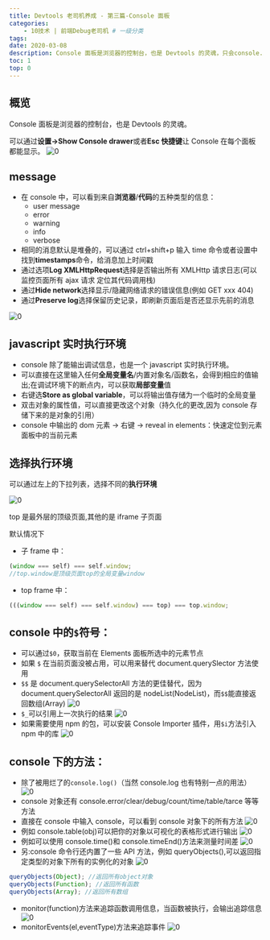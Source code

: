 ```yaml
---
title: Devtools 老司机养成 - 第三篇-Console 面板
categories:
    - 10技术 | 前端Debug老司机 # 一级分类
tags:
date: 2020-03-08
description: Console 面板是浏览器的控制台，也是 Devtools 的灵魂，只会console.log就过分啦～
toc: 1
top: 0
---
```

## 概览

Console 面板是浏览器的控制台，也是 Devtools 的灵魂。

可以通过**设置->Show Console drawer**或者**Esc 快捷键**让 Console 在每个面板都能显示。
![0](https://i.loli.net/2019/07/29/5d3e5381c290f84642.png)

## message

-   在 console 中，可以看到来自**浏览器**/**代码**的五种类型的信息：
    -   user message
    -   error
    -   warning
    -   info
    -   verbose
-   相同的消息默认是堆叠的，可以通过 ctrl+shift+p 输入 time 命令或者设置中找到**timestamps**命令，给消息加上时间戳
-   通过选项**Log XMLHttpRequest**选择是否输出所有 XMLHttp 请求日志(可以监控页面所有 ajax 请求 定位其代码调用栈)
-   通过**Hide network**选择显示/隐藏网络请求的错误信息(例如 GET xxx 404)
-   通过**Preserve log**选择保留历史记录，即刷新页面后是否还显示先前的消息

![0](https://i.loli.net/2019/07/29/5d3e53989dba574108.png)

## javascript 实时执行环境

-   console 除了能输出调试信息，也是一个 javascript 实时执行环境。
-   可以直接在这里输入任何**全局变量名**/内置对象名/函数名，会得到相应的值输出;在调试环境下的断点内，可以获取**局部变量**值
-   右键选**Store as global variable**，可以将输出值存储为一个临时的全局变量
-   双击对象的属性值，可以直接更改这个对象（持久化的更改,因为 console 存储下来的是对象的引用）
-   console 中输出的 dom 元素 -> 右键 -> reveal in elements：快速定位到元素面板中的当前元素

## 选择执行环境

可以通过左上的下拉列表，选择不同的**执行环境**

![0](https://i.loli.net/2019/07/29/5d3e53a7d369f73554.png)

top 是最外层的顶级页面,其他的是 iframe 子页面

默认情况下

-   子 frame 中：

```js
(window === self) === self.window;
//top.window是顶级页面top的全局变量window
```

-   top frame 中：

```js
(((window === self) === self.window) === top) === top.window;
```

## console 中的`$`符号：

-   可以通过`$0`，获取当前在 Elements 面板所选中的元素节点
-   如果 `$` 在当前页面没被占用，可以用来替代 document.querySlector 方法使用
-   `$$` 是 document.querySelectorAll 方法的更佳替代，因为 document.querySelectorAll 返回的是 nodeList(NodeList)，而`$$`能直接返回数组(Array)
    ![0](https://i.loli.net/2019/07/29/5d3e53c18483c36428.png)
-   `$_`可以引用上一次执行的结果
    ![0](https://i.loli.net/2019/07/29/5d3e53c198cdf46610.png)
-   如果需要使用 npm 的包，可以安装 Console Importer 插件，用`$i`方法引入 npm 中的库
    ![0](https://i.loli.net/2019/07/29/5d3e53c1ae52088165.gif)

## console 下的方法：

-   除了被用烂了的`console.log()`（当然 console.log 也有特别一点的用法）
    ![0](https://i.loli.net/2019/07/29/5d3e53ec0c9c777415.png)
-   console 对象还有 console.error/clear/debug/count/time/table/tarce 等等方法
-   直接在 console 中输入 console，可以看到 console 对象下的所有方法
    ![0](https://i.loli.net/2019/07/29/5d3e54117f36b48748.png)
-   例如 console.table(obj)可以把你的对象以可视化的表格形式进行输出
    ![0](https://i.loli.net/2019/07/29/5d3e541ed227433392.gif)
-   例如可以使用 console.time()和 console.timeEnd()方法来测量时间差
    ![0](https://i.loli.net/2019/07/29/5d3e542c27e8b99508.png)
-   另:console 命令行还内置了一些 API 方法，例如 queryObjects(),可以返回指定类型的对象下所有的实例化的对象
    ![0](https://i.loli.net/2019/07/29/5d3e5480317cd69237.png)

```js
queryObjects(Object); //返回所有object对象
queryObjects(Function); //返回所有函数
queryObjects(Array); //返回所有数组
```

-   monitor(function)方法来追踪函数调用信息，当函数被执行，会输出追踪信息
    ![0](https://i.loli.net/2019/07/29/5d3e548f62a6723531.png)
-   monitorEvents(el,eventType)方法来追踪事件
    ![0](https://i.loli.net/2019/07/29/5d3e5494878e638089.png)
